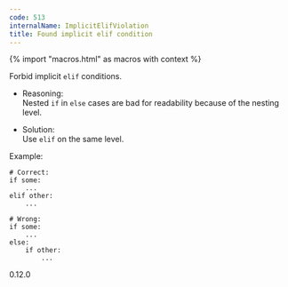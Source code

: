 ```yaml
---
code: 513
internalName: ImplicitElifViolation
title: Found implicit elif condition
---
```


{% import "macros.html" as macros with context %}

Forbid implicit `elif` conditions.

  - Reasoning:  
    Nested `if` in `else` cases are bad for readability because of the
    nesting level.

  - Solution:  
    Use `elif` on the same level.

Example:

    # Correct:
    if some:
        ...
    elif other:
        ...
    
    # Wrong:
    if some:
        ...
    else:
        if other:
            ...

<div class="versionadded">

0.12.0

</div>